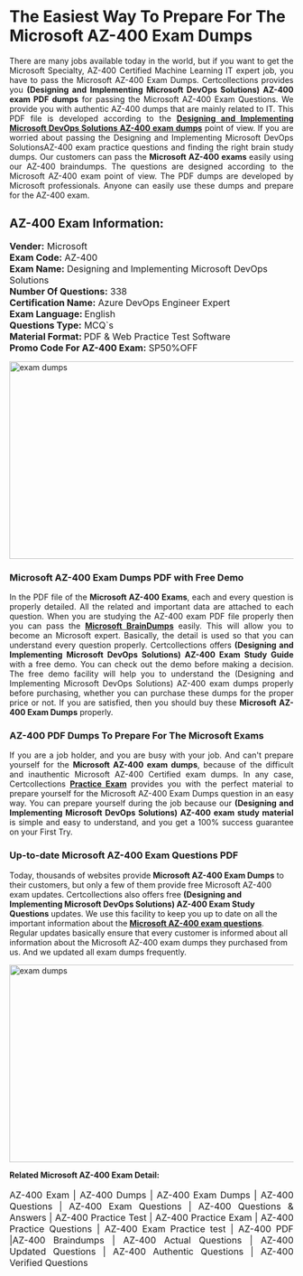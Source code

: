 <h1>The Easiest Way To Prepare For The Microsoft AZ-400 Exam Dumps</h1> <p style="text-align:justify">There are many jobs available today in the world, but if you want to get the Microsoft Specialty, AZ-400 Certified Machine Learning IT expert job, you have to pass the Microsoft AZ-400 Exam Dumps. Certcollections provides you <strong>(Designing and Implementing Microsoft DevOps Solutions) AZ-400 exam PDF dumps</strong> for passing the Microsoft AZ-400 Exam Questions. We provide you with authentic AZ-400 dumps that are mainly related to IT. This PDF file is developed according to the <a href="https://www.certsofficial.com/microsoft/az-400-questions"><strong>Designing and Implementing Microsoft DevOps Solutions AZ-400 exam dumps</strong></a> point of view. If you are worried about passing the Designing and Implementing Microsoft DevOps SolutionsAZ-400 exam practice questions and finding the right brain study dumps. Our customers can pass the <strong>Microsoft AZ-400 exams </strong>easily using our AZ-400 braindumps. The questions are designed according to the Microsoft AZ-400 exam point of view. The PDF dumps are developed by Microsoft professionals. Anyone can easily use these dumps and prepare for the AZ-400 exam.</p> <h2><strong>AZ-400 Exam Information:</strong></h2> <p><span style="font-size:16px"><strong>Vender:</strong> Microsoft<br /> <strong>Exam Code:</strong> AZ-400<br /> <strong>Exam Name:</strong> Designing and Implementing Microsoft DevOps Solutions<br /> <strong>Number Of Questions:</strong> 338<br /> <strong>Certification Name:</strong> Azure DevOps Engineer Expert<br /> <strong>Exam Language: </strong>English<br /> <strong>Questions Type:</strong> MCQ`s<br /> <strong>Material Format: </strong>PDF & Web Practice Test Software<br /> <strong>Promo Code For AZ-400 Exam:</strong> SP50%OFF</span></p> <p><a href="https://www.certsofficial.com/microsoft/az-400-questions" rel="no-follow"><img alt="exam dumps" src="https://www.certcollections.com/uploads/content/certsofficial.jpg" style="height:350px; width:750px" /></a></p> <h3><strong>Microsoft AZ-400 Exam Dumps PDF with Free Demo</strong></h3> <p style="text-align:justify">In the PDF file of the <strong>Microsoft AZ-400 Exams</strong>, each and every question is properly detailed. All the related and important data are attached to each question. When you are studying the AZ-400 exam PDF file properly then you can pass the <a href="https://www.certsofficial.com/microsoft-dumps"><strong>Microsoft BrainDumps</strong></a> easily. This will allow you to become an Microsoft expert. Basically, the detail is used so that you can understand every question properly. Certcollections offers <strong>(Designing and Implementing Microsoft DevOps Solutions) AZ-400 Exam Study Guide</strong> with a free demo. You can check out the demo before making a decision. The free demo facility will help you to understand the (Designing and Implementing Microsoft DevOps Solutions) AZ-400 exam dumps properly before purchasing, whether you can purchase these dumps for the proper price or not. If you are satisfied, then you should buy these <strong>Microsoft AZ-400 Exam Dumps</strong> properly.</p> <h3><strong>AZ-400 PDF Dumps To Prepare For The Microsoft Exams</strong></h3> <p style="text-align:justify">If you are a job holder, and you are busy with your job. And can't prepare yourself for the <strong>Microsoft AZ-400 exam dumps</strong>, because of the difficult and inauthentic Microsoft AZ-400 Certified exam dumps. In any case, Certcollections <strong><a href="https://www.certsofficial.com/">Practice Exam</a></strong> provides you with the perfect material to prepare yourself for the Microsoft AZ-400 Exam Dumps question in an easy way. You can prepare yourself during the job because our <strong>(Designing and Implementing Microsoft DevOps Solutions) AZ-400 exam study material</strong> is simple and easy to understand, and you get a 100% success guarantee on your First Try.</p> <h3><strong>Up-to-date Microsoft AZ-400 Exam Questions PDF</strong></h3> <p>Today, thousands of websites provide <strong>Microsoft AZ-400 Exam Dumps</strong> to their customers, but only a few of them provide free Microsoft AZ-400 exam updates. Certcollections also offers free <strong>(Designing and Implementing Microsoft DevOps Solutions) AZ-400 Exam Study Questions</strong> updates. We use this facility to keep you up to date on all the important information about the <a href="https://www.certsofficial.com/microsoft/az-400-questions"><strong>Microsoft AZ-400 exam questions</strong></a>. Regular updates basically ensure that every customer is informed about all information about the Microsoft AZ-400 exam dumps they purchased from us. And we updated all exam dumps frequently.</p> <p><a href="https://www.certsofficial.com/microsoft/az-400-questions"><img alt="exam dumps " src="https://www.certcollections.com/uploads/content/certsofficial2.jpg" style="height:350px; width:750px" /></a></p> <p style="text-align:justify"><span style="font-size:14px"><strong>Related Microsoft AZ-400 Exam Detail:</strong></span><br /> <br /> <span style="font-size:16px">AZ-400 Exam | AZ-400 Dumps | AZ-400 Exam Dumps | AZ-400 Questions | AZ-400 Exam Questions | AZ-400 Questions & Answers | AZ-400 Practice Test | AZ-400 Practice Exam | AZ-400 Practice Questions | AZ-400 Exam Practice test | AZ-400 PDF |AZ-400 Braindumps | AZ-400 Actual Questions | AZ-400 Updated Questions | AZ-400 Authentic Questions | AZ-400 Verified Questions</span></p>
